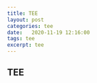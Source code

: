 ```yaml
---
title: TEE
layout: post
categories: tee
date:   2020-11-19 12:16:00
tags: tee
excerpt: tee
---
```

## TEE
